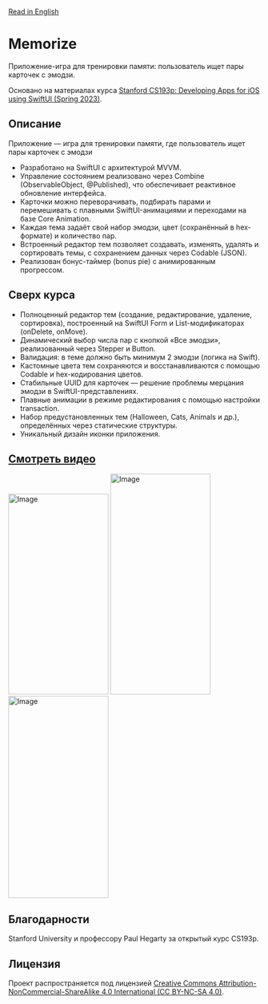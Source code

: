 [Read in English](./README.md)

# Memorize 

Приложение-игра для тренировки памяти: пользователь ищет пары карточек с эмодзи. 

Основано на материалах курса [Stanford CS193p: Developing Apps for iOS using SwiftUI (Spring 2023)](https://cs193p.stanford.edu/2023).


## Описание
Приложение — игра для тренировки памяти, где пользователь ищет пары карточек с эмодзи
- Разработано на SwiftUI с архитектурой MVVM.
- Управление состоянием реализовано через Combine (ObservableObject, @Published), что обеспечивает реактивное обновление интерфейса.
- Карточки можно переворачивать, подбирать парами и перемешивать с плавными SwiftUI-анимациями и переходами на базе Core Animation.
- Каждая тема задаёт свой набор эмодзи, цвет (сохранённый в hex-формате) и количество пар.
- Встроенный редактор тем позволяет создавать, изменять, удалять и сортировать темы, с сохранением данных через Codable (JSON).
- Реализован бонус-таймер (bonus pie) с анимированным прогрессом.

## Сверх курса
- Полноценный редактор тем (создание, редактирование, удаление, сортировка), построенный на SwiftUI Form и List-модификаторах (onDelete, onMove).
- Динамический выбор числа пар с кнопкой «Все эмодзи», реализованный через Stepper и Button.
- Валидация: в теме должно быть минимум 2 эмодзи (логика на Swift).
- Кастомные цвета тем сохраняются и восстанавливаются с помощью Codable и hex-кодирования цветов.
- Стабильные UUID для карточек — решение проблемы мерцания эмодзи в SwiftUI-представлениях.
- Плавные анимации в режиме редактирования с помощью настройки transaction.
- Набор предустановленных тем (Halloween, Cats, Animals и др.), определённых через статические структуры.
- Уникальный дизайн иконки приложения.

## [Смотреть видео](https://youtu.be/fa7Pzy5Zq-Y)
<img width="200" height="400" alt="Image" src="https://github.com/user-attachments/assets/0b7b1fd2-5ed5-47ee-b4ae-d07bb36eabe1" />

<img width="200" height="440" alt="Image" src="https://github.com/user-attachments/assets/a668aa98-245d-4dfb-b729-99634e2f3c5f" />

<img width="200" height="403" alt="Image" src="https://github.com/user-attachments/assets/725db8bc-80b0-4fe9-a999-dd9b2310682a" />


## Благодарности

Stanford University и профессору Paul Hegarty за открытый курс CS193p.


 ## Лицензия

Проект распространяется под лицензией [Creative Commons Attribution-NonCommercial-ShareAlike 4.0 International (CC BY-NC-SA 4.0)](https://creativecommons.org/licenses/by-nc-sa/4.0/deed.ru).
